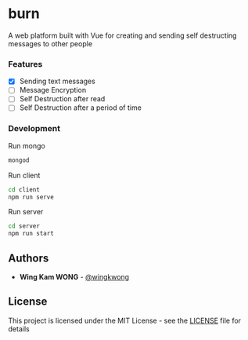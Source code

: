 # burn
A web platform built with Vue for creating and sending self destructing messages to other people

### Features
- [x] Sending text messages
- [ ] Message Encryption
- [ ] Self Destruction after read
- [ ] Self Destruction after a period of time

### Development
Run mongo
```bash
mongod
```

Run client
```bash
cd client
npm run serve
```

Run server
```bash
cd server
npm run start
```

## Authors

* **Wing Kam WONG** -  [@wingkwong](https://github.com/wingkwong)

## License

This project is licensed under the MIT License - see the [LICENSE](https://github.com/wingkwong/burn/blob/master/LICENSE) file for details

